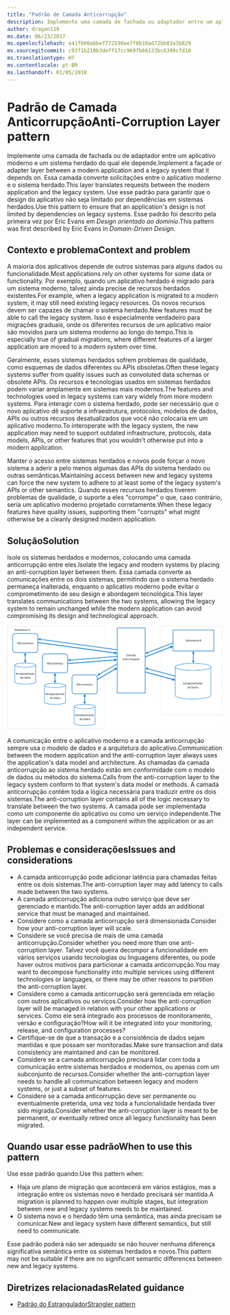 ```yaml
---
title: "Padrão de Camada Anticorrupção"
description: Implemente uma camada de fachada ou adaptador entre um aplicativo moderno e um sistema herdado.
author: dragon119
ms.date: 06/23/2017
ms.openlocfilehash: e41f080abbef772596ee7f8b10ad72bb03a3b829
ms.sourcegitcommit: c93f1b210b3deff17cc969fb66133bc6399cfd10
ms.translationtype: HT
ms.contentlocale: pt-BR
ms.lasthandoff: 01/05/2018
---
```

# <a name="anti-corruption-layer-pattern"></a><span data-ttu-id="2c2f8-103">Padrão de Camada Anticorrupção</span><span class="sxs-lookup"><span data-stu-id="2c2f8-103">Anti-Corruption Layer pattern</span></span>

<span data-ttu-id="2c2f8-104">Implemente uma camada de fachada ou de adaptador entre um aplicativo moderno e um sistema herdado do qual ele depende.</span><span class="sxs-lookup"><span data-stu-id="2c2f8-104">Implement a façade or adapter layer between a modern application and a legacy system that it depends on.</span></span> <span data-ttu-id="2c2f8-105">Essa camada converte solicitações entre o aplicativo moderno e o sistema herdado.</span><span class="sxs-lookup"><span data-stu-id="2c2f8-105">This layer translates requests between the modern application and the legacy system.</span></span> <span data-ttu-id="2c2f8-106">Use esse padrão para garantir que o design do aplicativo não seja limitado por dependências em sistemas herdados.</span><span class="sxs-lookup"><span data-stu-id="2c2f8-106">Use this pattern to ensure that an application's design is not limited by dependencies on legacy systems.</span></span> <span data-ttu-id="2c2f8-107">Esse padrão foi descrito pela primeira vez por Eric Evans em *Design orientado ao domínio*.</span><span class="sxs-lookup"><span data-stu-id="2c2f8-107">This pattern was first described by Eric Evans in *Domain-Driven Design*.</span></span>

## <a name="context-and-problem"></a><span data-ttu-id="2c2f8-108">Contexto e problema</span><span class="sxs-lookup"><span data-stu-id="2c2f8-108">Context and problem</span></span>

<span data-ttu-id="2c2f8-109">A maioria dos aplicativos depende de outros sistemas para alguns dados ou funcionalidade.</span><span class="sxs-lookup"><span data-stu-id="2c2f8-109">Most applications rely on other systems for some data or functionality.</span></span> <span data-ttu-id="2c2f8-110">Por exemplo, quando um aplicativo herdado é migrado para um sistema moderno, talvez ainda precise de recursos herdados existentes.</span><span class="sxs-lookup"><span data-stu-id="2c2f8-110">For example, when a legacy application is migrated to a modern system, it may still need existing legacy resources.</span></span> <span data-ttu-id="2c2f8-111">Os novos recursos devem ser capazes de chamar o sistema herdado.</span><span class="sxs-lookup"><span data-stu-id="2c2f8-111">New features must be able to call the legacy system.</span></span> <span data-ttu-id="2c2f8-112">Isso é especialmente verdadeiro para migrações graduais, onde os diferentes recursos de um aplicativo maior são movidos para um sistema moderno ao longo do tempo.</span><span class="sxs-lookup"><span data-stu-id="2c2f8-112">This is especially true of gradual migrations, where different features of a larger application are moved to a modern system over time.</span></span>

<span data-ttu-id="2c2f8-113">Geralmente, esses sistemas herdados sofrem problemas de qualidade, como esquemas de dados diferentes ou APIs obsoletas.</span><span class="sxs-lookup"><span data-stu-id="2c2f8-113">Often these legacy systems suffer from quality issues such as convoluted data schemas or obsolete APIs.</span></span> <span data-ttu-id="2c2f8-114">Os recursos e tecnologias usados em sistemas herdados podem variar amplamente em sistemas mais modernos.</span><span class="sxs-lookup"><span data-stu-id="2c2f8-114">The features and technologies used in legacy systems can vary widely from more modern systems.</span></span> <span data-ttu-id="2c2f8-115">Para interagir com o sistema herdado, pode ser necessário que o novo aplicativo dê suporte a infraestrutura, protocolos, modelos de dados, APIs ou outros recursos desatualizados que você não colocaria em um aplicativo moderno.</span><span class="sxs-lookup"><span data-stu-id="2c2f8-115">To interoperate with the legacy system, the new application may need to support outdated infrastructure, protocols, data models, APIs, or other features that you wouldn't otherwise put into a modern application.</span></span>

<span data-ttu-id="2c2f8-116">Manter o acesso entre sistemas herdados e novos pode forçar o novo sistema a aderir a pelo menos algumas das APIs do sistema herdado ou outras semânticas.</span><span class="sxs-lookup"><span data-stu-id="2c2f8-116">Maintaining access between new and legacy systems can force the new system to adhere to at least some of the legacy system's APIs or other semantics.</span></span> <span data-ttu-id="2c2f8-117">Quando esses recursos herdados tiverem problemas de qualidade, o suporte a eles "corrompe" o que, caso contrário, seria um aplicativo moderno projetado corretamente.</span><span class="sxs-lookup"><span data-stu-id="2c2f8-117">When these legacy features have quality issues, supporting them "corrupts" what might otherwise be a cleanly designed modern application.</span></span> 

## <a name="solution"></a><span data-ttu-id="2c2f8-118">Solução</span><span class="sxs-lookup"><span data-stu-id="2c2f8-118">Solution</span></span>

<span data-ttu-id="2c2f8-119">Isole os sistemas herdados e modernos, colocando uma camada anticorrupção entre eles.</span><span class="sxs-lookup"><span data-stu-id="2c2f8-119">Isolate the legacy and modern systems by placing an anti-corruption layer between them.</span></span> <span data-ttu-id="2c2f8-120">Essa camada converte as comunicações entre os dois sistemas, permitindo que o sistema herdado permaneça inalterada, enquanto o aplicativo moderno pode evitar o comprometimento de seu design e abordagem tecnológica.</span><span class="sxs-lookup"><span data-stu-id="2c2f8-120">This layer translates communications between the two systems, allowing the legacy system to remain unchanged while the modern application can avoid compromising its design and technological approach.</span></span>

![](./_images/anti-corruption-layer.png) 

<span data-ttu-id="2c2f8-121">A comunicação entre o aplicativo moderno e a camada anticorrupção sempre usa o modelo de dados e a arquitetura do aplicativo.</span><span class="sxs-lookup"><span data-stu-id="2c2f8-121">Communication between the modern application and the anti-corruption layer always uses the application's data model and architecture.</span></span> <span data-ttu-id="2c2f8-122">As chamadas da camada anticorrupção ao sistema herdado estão em conformidade com o modelo de dados ou métodos do sistema.</span><span class="sxs-lookup"><span data-stu-id="2c2f8-122">Calls from the anti-corruption layer to the legacy system conform to that system's data model or methods.</span></span> <span data-ttu-id="2c2f8-123">A camada anticorrupção contém toda a lógica necessária para traduzir entre os dois sistemas.</span><span class="sxs-lookup"><span data-stu-id="2c2f8-123">The anti-corruption layer contains all of the logic necessary to translate between the two systems.</span></span> <span data-ttu-id="2c2f8-124">A camada pode ser implementada como um componente do aplicativo ou como um serviço independente.</span><span class="sxs-lookup"><span data-stu-id="2c2f8-124">The layer can be implemented as a component within the application or as an independent service.</span></span>

## <a name="issues-and-considerations"></a><span data-ttu-id="2c2f8-125">Problemas e considerações</span><span class="sxs-lookup"><span data-stu-id="2c2f8-125">Issues and considerations</span></span>

- <span data-ttu-id="2c2f8-126">A camada anticorrupção pode adicionar latência para chamadas feitas entre os dois sistemas.</span><span class="sxs-lookup"><span data-stu-id="2c2f8-126">The anti-corruption layer may add latency to calls made between the two systems.</span></span>
- <span data-ttu-id="2c2f8-127">A camada anticorrupção adiciona outro serviço que deve ser gerenciado e mantido.</span><span class="sxs-lookup"><span data-stu-id="2c2f8-127">The anti-corruption layer adds an additional service that must be managed and maintained.</span></span>
- <span data-ttu-id="2c2f8-128">Considere como a camada anticorrupção será dimensionada.</span><span class="sxs-lookup"><span data-stu-id="2c2f8-128">Consider how your anti-corruption layer will scale.</span></span>
- <span data-ttu-id="2c2f8-129">Considere se você precisa de mais de uma camada anticorrupção.</span><span class="sxs-lookup"><span data-stu-id="2c2f8-129">Consider whether you need more than one anti-corruption layer.</span></span> <span data-ttu-id="2c2f8-130">Talvez você queira decompor a funcionalidade em vários serviços usando tecnologias ou linguagens diferentes, ou pode haver outros motivos para particionar a camada anticorrupção.</span><span class="sxs-lookup"><span data-stu-id="2c2f8-130">You may want to decompose functionality into multiple services using different technologies or languages, or there may be other reasons to partition the anti-corruption layer.</span></span>
- <span data-ttu-id="2c2f8-131">Considere como a camada anticorrupção será gerenciada em relação com outros aplicativos ou serviços.</span><span class="sxs-lookup"><span data-stu-id="2c2f8-131">Consider how the anti-corruption layer will be managed in relation with your other applications or services.</span></span> <span data-ttu-id="2c2f8-132">Como ele será integrado aos processos de monitoramento, versão e configuração?</span><span class="sxs-lookup"><span data-stu-id="2c2f8-132">How will it be integrated into your monitoring, release, and configuration processes?</span></span>
- <span data-ttu-id="2c2f8-133">Certifique-se de que a transação e a consistência de dados sejam mantidas e que possam ser monitoradas.</span><span class="sxs-lookup"><span data-stu-id="2c2f8-133">Make sure transaction and data consistency are maintained and can be monitored.</span></span>
- <span data-ttu-id="2c2f8-134">Considere se a camada anticorrupção precisará lidar com toda a comunicação entre sistemas herdados e modernos, ou apenas com um subconjunto de recursos.</span><span class="sxs-lookup"><span data-stu-id="2c2f8-134">Consider whether the anti-corruption layer needs to handle all communication between legacy and modern systems, or just a subset of features.</span></span> 
- <span data-ttu-id="2c2f8-135">Considere se a camada anticorrupção deve ser permanente ou eventualmente preterida, uma vez toda a funcionalidade herdada tiver sido migrada.</span><span class="sxs-lookup"><span data-stu-id="2c2f8-135">Consider whether the anti-corruption layer is meant to be permanent, or eventually retired once all legacy functionality has been migrated.</span></span>

## <a name="when-to-use-this-pattern"></a><span data-ttu-id="2c2f8-136">Quando usar esse padrão</span><span class="sxs-lookup"><span data-stu-id="2c2f8-136">When to use this pattern</span></span>

<span data-ttu-id="2c2f8-137">Use esse padrão quando:</span><span class="sxs-lookup"><span data-stu-id="2c2f8-137">Use this pattern when:</span></span>

- <span data-ttu-id="2c2f8-138">Haja um plano de migração que acontecerá em vários estágios, mas a integração entre os sistemas novo e herdado precisará ser mantida.</span><span class="sxs-lookup"><span data-stu-id="2c2f8-138">A migration is planned to happen over multiple stages, but integration between new and legacy systems needs to be maintained.</span></span>
- <span data-ttu-id="2c2f8-139">O sistema novo e o herdado têm uma semântica, mas ainda precisam se comunicar.</span><span class="sxs-lookup"><span data-stu-id="2c2f8-139">New and legacy system have different semantics, but still need to communicate.</span></span>

<span data-ttu-id="2c2f8-140">Esse padrão poderá não ser adequado se não houver nenhuma diferença significativa semântica entre os sistemas herdados e novos.</span><span class="sxs-lookup"><span data-stu-id="2c2f8-140">This pattern may not be suitable if there are no significant semantic differences between new and legacy systems.</span></span> 

## <a name="related-guidance"></a><span data-ttu-id="2c2f8-141">Diretrizes relacionadas</span><span class="sxs-lookup"><span data-stu-id="2c2f8-141">Related guidance</span></span>

- <span data-ttu-id="2c2f8-142">[Padrão do Estrangulador][strangler]</span><span class="sxs-lookup"><span data-stu-id="2c2f8-142">[Strangler pattern][strangler]</span></span>

[strangler]: ./strangler.md
